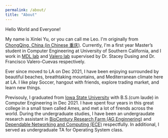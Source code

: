 ```yaml
---
permalink: /about/
title: "About"
---
```


Hello World and Everyone! 

My name is Xinlei Yu, or you can call me Leo. I'm originally from [ChongQing, China (in Chinese 重庆)](https://en.wikipedia.org/wiki/Chongqing). Currently, I'm a first year Master’s student in Computer Engineering at University of Southern California, and I work in [MDL lab](https://sites.usc.edu/mdl/) and [Valero lab](https://valerolab.org/) supervised by Dr. Stacey Dusing and Dr. Francisco Valero-Cuevas respectively. 

Ever since moved to LA on Dec 2021, I have been enjoying surrounded by beautiful beaches, breathtaking mountains, and Mediterranean climate here at LA. I like play Soccer, hangout with friends, explore trading market, and learn new things. 

Previsouly, I graduated from [Iowa State University](https://www.iastate.edu/) with B.S.(cum laude) in Computer Engineering in Dec 2021. I have spent four years in this great college in a small town called Ames, and met a lot of firends across the world. During the undergraduate studies, I have been an undergraudate research assistant in [BioCentury Research Farm (AG Enginnering)](https://www.biocenturyresearchfarm.iastate.edu/) and [Dependable Networking and Computing (ECE)](https://www.ece.iastate.edu/~hongwei/group/index.html) respectfully. In additional, I served as undergraduate TA for Operating System class. 
